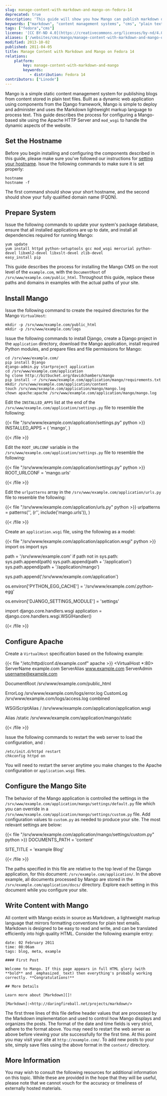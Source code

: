 ```yaml
---
slug: manage-content-with-markdown-and-mango-on-fedora-14
deprecated: true
description: 'This guide will show you how Mango can publish markdown documents from plain text files into a fully customized and dynamic website using Fedora 14.'
keywords: ["markdown", "content management systems", "cms", "plain text"]
tags: ["fedora","cms"]
license: '[CC BY-ND 4.0](https://creativecommons.org/licenses/by-nd/4.0)'
aliases: ['/websites/cms/mango/manage-content-with-markdown-and-mango-on-fedora-14/','/web-applications/cms-guides/mango/fedora-14/','/websites/cms/manage-content-with-markdown-and-mango-on-fedora-14/']
modified: 2013-10-02
published: 2011-04-05
title: Manage Content with Markdown and Mango on Fedora 14
relations:
    platform:
        key: manage-content-with-markdown-and-mango
        keywords:
           - distribution: Fedora 14
contributors: ["Linode"]
---
```




Mango is a simple static content management system for publishing blogs from content stored in plain text files. Built as a dynamic web application using components from the Django framework, Mango is simple to deploy and administer and uses the Markdown lightweight markup language to process text. This guide describes the process for configuring a Mango-based site using the Apache HTTP Server and `mod_wsgi` to handle the dynamic aspects of the website.

## Set the Hostname

Before you begin installing and configuring the components described in this guide, please make sure you've followed our instructions for [setting your hostname](/docs/products/platform/get-started/#setting-the-hostname). Issue the following commands to make sure it is set properly:

    hostname
    hostname -f

The first command should show your short hostname, and the second should show your fully qualified domain name (FQDN).

## Prepare System

Issue the following commands to update your system's package database, ensure that all installed applications are up to date, and install all dependencies required for running Mango:

    yum update
    yum install httpd python-setuptools gcc mod_wsgi mercurial python-devel libxml2-devel libxslt-devel zlib-devel
    easy_install pip

This guide describes the process for installing the Mango CMS on the root level of the `example.com`, with the `DocumentRoot` of `/srv/www/example.com/public_html`. Throughout this guide, replace these paths and domains in examples with the actual paths of your site.

## Install Mango

Issue the following command to create the required directories for the Mango `VirtualHost`:

    mkdir -p /srv/www/example.com/public_html
    mkdir -p /srv/www/example.com/logs

Issue the following commands to install Django, create a Django project in the `application` directory, download the Mango application, install required Python modules, and prepare files and file permissions for Mango:

    cd /srv/www/example.com/
    pip install Django
    django-admin.py startproject application
    cd /srv/www/example.com/application
    hg clone http://bitbucket.org/davidchambers/mango
    pip install -r /srv/www/example.com/application/mango/requirements.txt
    mkdir /srv/www/example.com/application/content
    touch /srv/www/example.com/application/mango/mango.log
    chown apache:apache /srv/www/example.com/application/mango/mango.log

Edit the `INSTALLED_APPS` list at the end of the `/srv/www/example.com/application/settings.py` file to resemble the following:

{{< file "/srv/www/example.com/application/settings.py" python >}}
INSTALLED_APPS = (
    'mango',
)

{{< /file >}}


Edit the `ROOT_URLCONF` variable in the `/srv/www/example.com/application/settings.py` file to resemble the following:

{{< file "/srv/www/example.com/application/settings.py" python >}}
ROOT_URLCONF = 'mango.urls'

{{< /file >}}


Edit the `urlpatterns` array in the `/srv/www/example.com/application/urls.py` file to resemble the following:

{{< file "/srv/www/example.com/application/urls.py" python >}}
urlpatterns = patterns('',
    (r'', include('mango.urls')),
)

{{< /file >}}


Create an `application.wsgi` file, using the following as a model:

{{< file "/srv/www/example.com/application/application.wsgi" python >}}
import os
import sys

path = '/srv/www/example.com'
if path not in sys.path:
    sys.path.append(path)
    sys.path.append(path + '/application')
    sys.path.append(path + '/application/mango')

sys.path.append('/srv/www/example.com/application')

os.environ['PYTHON_EGG_CACHE'] = '/srv/www/example.com/.python-egg'

os.environ['DJANGO_SETTINGS_MODULE'] = 'settings'

import django.core.handlers.wsgi
application = django.core.handlers.wsgi.WSGIHandler()

{{< /file >}}


## Configure Apache

Create a `VirtualHost` specification based on the following example:

{{< file "/etc/httpd/conf.d/example.conf" apache >}}
<VirtualHost *:80>
   ServerName example.com
   ServerAlias www.example.com
   ServerAdmin username@example.com

   DocumentRoot /srv/www/example.com/public_html

   ErrorLog /srv/www/example.com/logs/error.log
   CustomLog /srv/www/example.com/logs/access.log combined

   WSGIScriptAlias / /srv/www/example.com/application/application.wsgi

   Alias /static /srv/www/example.com/application/mango/static
</VirtualHost>

{{< /file >}}


Issue the following commands to restart the web server to load the configuration, and :

    /etc/init.d/httpd restart
    chkconfig httpd on

You will need to restart the server anytime you make changes to the Apache configuration or `application.wsgi` files.

## Configure the Mango Site

The behavior of the Mango application is controlled the settings in the `/srv/www/example.com/application/mango/settings/default.py` file which you can override in a `/srv/www/example.com/application/mango/settings/custom.py` file. Add configuration values to `custom.py` as needed to produce your site. The most relevant settings are below:

{{< file "/srv/www/example.com/application/mango/settings/custom.py" python >}}
DOCUMENTS_PATH = 'content'

SITE_TITLE = 'example Blog'

{{< /file >}}


The paths specified in this file are relative to the top level of the Django application, for this document: `/srv/example.com/application/`. In the above example, all documents processed by Mango are stored in the `/srv/example.com/application/docs/` directory. Explore each setting in this document while you configure your site.

## Write Content with Mango

All content with Mango exists in source as Markdown, a lightweight markup language that mirrors formatting conventions for plain text emails. Markdown is designed to be easy to read and write, and can be translated efficiently into high quality HTML. Consider the following example entry:

```file {title="/srv/www/example.com/application/docs/first-post.text"}
date: 02 February 2011
time: 08:06am
tags: blog, meta, example

#### First Post

Welcome to Mango. If this page appears in full HTML glory (with **bold** and _emphasized_ text) then everything's probably working correctly. **Congratulations!**

## More Details

Learn more about [Markdown][]!

[Markdown]:<http://daringfireball.net/projects/markdown/>
```

The first three lines of this file define header values that are processed by the Markdown implementation and used to control how Mango displays and organizes the posts. The format of the date and time fields is very strict, adhere to the format above. You may need to restart the web server as above before viewing your site successfully for the first time. At this point you may visit your site at `http://example.com/`. To add new posts to your site, simply save files using the above format in the `content/` directory.

## More Information

You may wish to consult the following resources for additional information on this topic. While these are provided in the hope that they will be useful, please note that we cannot vouch for the accuracy or timeliness of externally hosted materials.




